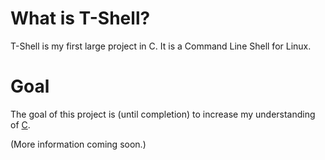 # What is T-Shell?

  T-Shell is my first large project in C. It is a Command Line Shell for Linux.
  
# Goal
  The goal of this project is (until completion) to increase my understanding of [C][C Programming Language].
  
  (More information coming soon.)
  
[C Programming Language]: http://en.wikipedia.org/wiki/C_(programming_language)
